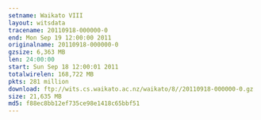 ```yaml
---
setname: Waikato VIII
layout: witsdata
tracename: 20110918-000000-0
end: Mon Sep 19 12:00:00 2011
originalname: 20110918-000000-0
gzsize: 6,363 MB
len: 24:00:00
start: Sun Sep 18 12:00:01 2011
totalwirelen: 168,722 MB
pkts: 281 million
download: ftp://wits.cs.waikato.ac.nz/waikato/8//20110918-000000-0.gz
size: 21,635 MB
md5: f88ec8bb12ef735ce98e1418c65bbf51
---
```


